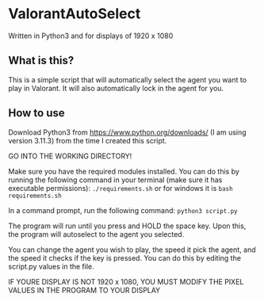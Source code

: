 # ValorantAutoSelect
Written in Python3 and for displays of 1920 x 1080

## What is this?
This is a simple script that will automatically select the agent you want to play in Valorant. It will also automatically lock in the agent for you.

## How to use
Download Python3 from https://www.python.org/downloads/ (I am using version 3.11.3) from the time I created this script.

GO INTO THE WORKING DIRECTORY!

Make sure you have the required modules installed. You can do this by running the following command in your terminal (make sure it has executable permissions):
```./requirements.sh``` or for windows it is ```bash requirements.sh```

In a command prompt, run the following command:
```python3 script.py```

The program will run until you press and HOLD the space key. Upon this, the program will autoselect to the agent you selected.

You can change the agent you wish to play, the speed it pick the agent, and the speed it checks if the key is pressed. You can do this by editing the script.py values in the file.

IF YOURE DISPLAY IS NOT 1920 x 1080, YOU MUST MODIFY THE PIXEL VALUES IN THE PROGRAM TO YOUR DISPLAY
